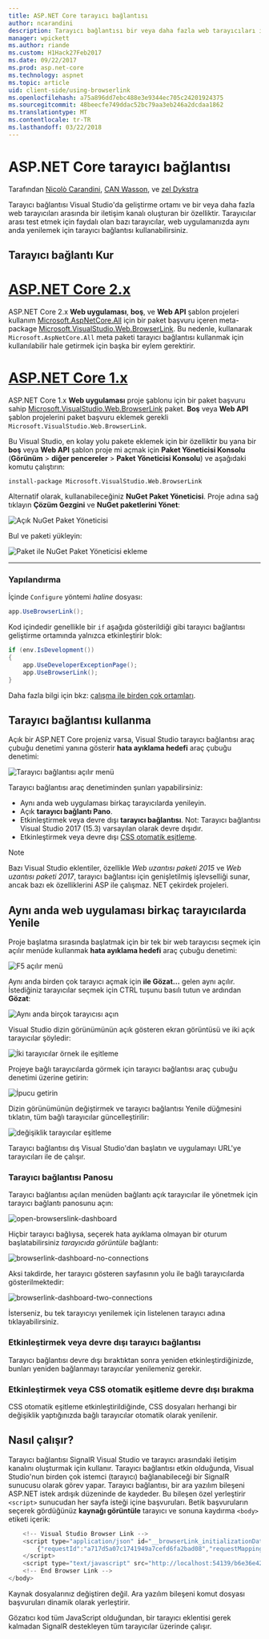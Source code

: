 ```yaml
---
title: ASP.NET Core tarayıcı bağlantısı
author: ncarandini
description: Tarayıcı bağlantısı bir veya daha fazla web tarayıcıları ile geliştirme ortamı bağlanan bir Visual Studio özelliği ne olduğunu açıklar.
manager: wpickett
ms.author: riande
ms.custom: H1Hack27Feb2017
ms.date: 09/22/2017
ms.prod: asp.net-core
ms.technology: aspnet
ms.topic: article
uid: client-side/using-browserlink
ms.openlocfilehash: a75a896dd7ebc488e3e9344ec705c24201924375
ms.sourcegitcommit: 48beecfe749ddac52bc79aa3eb246a2dcdaa1862
ms.translationtype: MT
ms.contentlocale: tr-TR
ms.lasthandoff: 03/22/2018
---
```

# <a name="browser-link-in-aspnet-core"></a>ASP.NET Core tarayıcı bağlantısı

Tarafından [Nicolò Carandini](https://github.com/ncarandini), [CAN Wasson](https://github.com/MikeWasson), ve [zel Dykstra](https://github.com/tdykstra)

Tarayıcı bağlantısı Visual Studio'da geliştirme ortamı ve bir veya daha fazla web tarayıcıları arasında bir iletişim kanalı oluşturan bir özelliktir. Tarayıcılar arası test etmek için faydalı olan bazı tarayıcılar, web uygulamanızda aynı anda yenilemek için tarayıcı bağlantısı kullanabilirsiniz.

## <a name="browser-link-setup"></a>Tarayıcı bağlantı Kur

# <a name="aspnet-core-2xtabaspnetcore2x"></a>[ASP.NET Core 2.x](#tab/aspnetcore2x)

ASP.NET Core 2.x **Web uygulaması**, **boş**, ve **Web API** şablon projeleri kullanım [Microsoft.AspNetCore.All](https://www.nuget.org/packages/Microsoft.AspNetCore.All/) için bir paket başvuru içeren meta-package [Microsoft.VisualStudio.Web.BrowserLink](https://www.nuget.org/packages/Microsoft.VisualStudio.Web.BrowserLink/). Bu nedenle, kullanarak `Microsoft.AspNetCore.All` meta paketi tarayıcı bağlantısı kullanmak için kullanılabilir hale getirmek için başka bir eylem gerektirir.

# <a name="aspnet-core-1xtabaspnetcore1x"></a>[ASP.NET Core 1.x](#tab/aspnetcore1x)

ASP.NET Core 1.x **Web uygulaması** proje şablonu için bir paket başvuru sahip [Microsoft.VisualStudio.Web.BrowserLink](https://www.nuget.org/packages/Microsoft.VisualStudio.Web.BrowserLink/) paket. **Boş** veya **Web API** şablon projelerini paket başvuru eklemek gerekli `Microsoft.VisualStudio.Web.BrowserLink`.

Bu Visual Studio, en kolay yolu pakete eklemek için bir özelliktir bu yana bir **boş** veya **Web API** şablon proje mi açmak için **Paket Yöneticisi Konsolu** (**Görünüm** > **diğer pencereler** > **Paket Yöneticisi Konsolu**) ve aşağıdaki komutu çalıştırın:

```console
install-package Microsoft.VisualStudio.Web.BrowserLink
```

Alternatif olarak, kullanabileceğiniz **NuGet Paket Yöneticisi**. Proje adına sağ tıklayın **Çözüm Gezgini** ve **NuGet paketlerini Yönet**:

![Açık NuGet Paket Yöneticisi](using-browserlink/_static/open-nuget-package-manager.png)

Bul ve paketi yükleyin:

![Paket ile NuGet Paket Yöneticisi ekleme](using-browserlink/_static/add-package-with-nuget-package-manager.png)

---

### <a name="configuration"></a>Yapılandırma

İçinde `Configure` yöntemi *haline* dosyası:

```csharp
app.UseBrowserLink();
```

Kod içindedir genellikle bir `if` aşağıda gösterildiği gibi tarayıcı bağlantısı geliştirme ortamında yalnızca etkinleştirir blok:

```csharp
if (env.IsDevelopment())
{
    app.UseDeveloperExceptionPage();
    app.UseBrowserLink();
}
```

Daha fazla bilgi için bkz: [çalışma ile birden çok ortamları](xref:fundamentals/environments).

## <a name="how-to-use-browser-link"></a>Tarayıcı bağlantısı kullanma

Açık bir ASP.NET Core projeniz varsa, Visual Studio tarayıcı bağlantısı araç çubuğu denetimi yanına gösterir **hata ayıklama hedefi** araç çubuğu denetimi:

![Tarayıcı bağlantısı açılır menü](using-browserlink/_static/browserLink-dropdown-menu.png)

Tarayıcı bağlantısı araç denetiminden şunları yapabilirsiniz:

* Aynı anda web uygulaması birkaç tarayıcılarda yenileyin.
* Açık **tarayıcı bağlantı Pano**.
* Etkinleştirmek veya devre dışı **tarayıcı bağlantısı**. Not: Tarayıcı bağlantısı Visual Studio 2017 (15.3) varsayılan olarak devre dışıdır.
* Etkinleştirmek veya devre dışı [CSS otomatik eşitleme](#enable-or-disable-css-auto-sync).

> [!NOTE]
> Bazı Visual Studio eklentiler, özellikle *Web uzantısı paketi 2015* ve *Web uzantısı paketi 2017*, tarayıcı bağlantısı için genişletilmiş işlevselliği sunar, ancak bazı ek özelliklerini ASP ile çalışmaz. NET çekirdek projeleri.

## <a name="refresh-the-web-application-in-several-browsers-at-once"></a>Aynı anda web uygulaması birkaç tarayıcılarda Yenile

Proje başlatma sırasında başlatmak için bir tek bir web tarayıcısı seçmek için açılır menüde kullanmak **hata ayıklama hedefi** araç çubuğu denetimi:

![F5 açılır menü](using-browserlink/_static/debug-target-dropdown-menu.png)

Aynı anda birden çok tarayıcı açmak için **ile Gözat...**  gelen aynı açılır. İstediğiniz tarayıcılar seçmek için CTRL tuşunu basılı tutun ve ardından **Gözat**:

![Aynı anda birçok tarayıcısı açın](using-browserlink/_static/open-many-browsers-at-once.png)

Visual Studio dizin görünümünün açık gösteren ekran görüntüsü ve iki açık tarayıcılar şöyledir:

![İki tarayıcılar örnek ile eşitleme](using-browserlink/_static/sync-with-two-browsers-example.png)

Projeye bağlı tarayıcılarda görmek için tarayıcı bağlantısı araç çubuğu denetimi üzerine getirin:

![İpucu getirin](using-browserlink/_static/hoover-tip.png)

Dizin görünümünün değiştirmek ve tarayıcı bağlantısı Yenile düğmesini tıklatın, tüm bağlı tarayıcılar güncelleştirilir:

![değişiklik tarayıcılar eşitleme](using-browserlink/_static/browsers-sync-to-changes.png)

Tarayıcı bağlantısı dış Visual Studio'dan başlatın ve uygulamayı URL'ye tarayıcıları ile de çalışır.

### <a name="the-browser-link-dashboard"></a>Tarayıcı bağlantısı Panosu

Tarayıcı bağlantısı açılan menüden bağlantı açık tarayıcılar ile yönetmek için tarayıcı bağlantı panosunu açın:

![open-browserslink-dashboard](using-browserlink/_static/open-browserlink-dashboard.png)

Hiçbir tarayıcı bağlıysa, seçerek hata ayıklama olmayan bir oturum başlatabilirsiniz *tarayıcıda görüntüle* bağlantı:

![browserlink-dashboard-no-connections](using-browserlink/_static/browserlink-dashboard-no-connections.png)

Aksi takdirde, her tarayıcı gösteren sayfasının yolu ile bağlı tarayıcılarda gösterilmektedir:

![browserlink-dashboard-two-connections](using-browserlink/_static/browserlink-dashboard-two-connections.png)

İsterseniz, bu tek tarayıcıyı yenilemek için listelenen tarayıcı adına tıklayabilirsiniz.

### <a name="enable-or-disable-browser-link"></a>Etkinleştirmek veya devre dışı tarayıcı bağlantısı

Tarayıcı bağlantısı devre dışı bıraktıktan sonra yeniden etkinleştirdiğinizde, bunları yeniden bağlanmayı tarayıcılar yenilemeniz gerekir.

### <a name="enable-or-disable-css-auto-sync"></a>Etkinleştirmek veya CSS otomatik eşitleme devre dışı bırakma

CSS otomatik eşitleme etkinleştirildiğinde, CSS dosyaları herhangi bir değişiklik yaptığınızda bağlı tarayıcılar otomatik olarak yenilenir.

## <a name="how-does-it-work"></a>Nasıl çalışır?

Tarayıcı bağlantısı SignalR Visual Studio ve tarayıcı arasındaki iletişim kanalını oluşturmak için kullanır. Tarayıcı bağlantısı etkin olduğunda, Visual Studio'nun birden çok istemci (tarayıcı) bağlanabileceği bir SignalR sunucusu olarak görev yapar. Tarayıcı bağlantısı, bir ara yazılım bileşeni ASP.NET istek ardışık düzeninde de kaydeder. Bu bileşen özel yerleştirir `<script>` sunucudan her sayfa isteği içine başvuruları. Betik başvuruların seçerek gördüğünüz **kaynağı görüntüle** tarayıcı ve sonuna kaydırma `<body>` etiketi içerik:

```javascript
    <!-- Visual Studio Browser Link -->
    <script type="application/json" id="__browserLink_initializationData">
        {"requestId":"a717d5a07c1741949a7cefd6fa2bad08","requestMappingFromServer":false}
    </script>
    <script type="text/javascript" src="http://localhost:54139/b6e36e429d034f578ebccd6a79bf19bf/browserLink" async="async"></script>
    <!-- End Browser Link -->
</body>
```

Kaynak dosyalarınız değiştiren değil. Ara yazılım bileşeni komut dosyası başvuruları dinamik olarak yerleştirir. 

Gözatıcı kod tüm JavaScript olduğundan, bir tarayıcı eklentisi gerek kalmadan SignalR destekleyen tüm tarayıcılar üzerinde çalışır.
